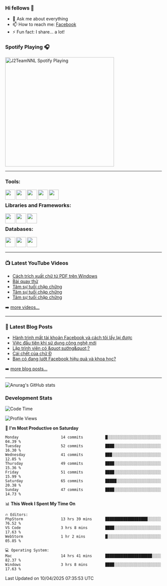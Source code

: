 ### Hi fellows 👋

- 💬 Ask me about everything
- 📫 How to reach me: [Facebook]
- ⚡ Fun fact: I share... a lot!


### Spotify Playing 🎧
[<img src="https://spotify-playing-git-master.j2teamnnl.vercel.app/api/spotify-playing" alt="J2TeamNNL Spotify Playing" width="350" />](https://open.spotify.com/user/31ghget3jspvgpjwbv5pcwli3smab)

---

### Tools:
<img align='left' height="32" width="32" src="https://cdn.jsdelivr.net/npm/simple-icons@4.8.0/icons/sublimetext.svg" />
<img align='left' height="32" width="32" src="https://cdn.jsdelivr.net/npm/simple-icons@4.8.0/icons/phpstorm.svg" />
<img align='left' height="32" width="32" src="https://cdn.jsdelivr.net/npm/simple-icons@4.8.0/icons/xampp.svg" />
<img align='left' height="32" width="32" src="https://cdn.jsdelivr.net/npm/simple-icons@4.8.0/icons/laragon.svg" />
<img align='left' height="32" width="32" src="https://cdn.jsdelivr.net/npm/simple-icons@4.8.0/icons/docker.svg" />
<br>

### Libraries and Frameworks:
<img align='left' height="32" width="32" src="https://cdn.jsdelivr.net/npm/simple-icons@4.8.0/icons/jquery.svg" />
<img align='left' height="32" width="32" src="https://cdn.jsdelivr.net/npm/simple-icons@4.8.0/icons/laravel.svg" />
<img align='left' height="32" width="32" src="https://cdn.jsdelivr.net/npm/simple-icons@4.8.0/icons/nuxt-dot-js.svg" />
<br>

### Databases:
<img align='left' height="32" width="32" src="https://cdn.jsdelivr.net/npm/simple-icons@4.8.0/icons/mysql.svg" />
<img align='left' height="32" width="32" src="https://cdn.jsdelivr.net/npm/simple-icons@4.8.0/icons/postgresql.svg" />
<img align='left' height="32" width="32" src="https://cdn.jsdelivr.net/npm/simple-icons@4.8.0/icons/elasticsearch.svg" />

<br>
<br>

---

### 📺 Latest YouTube Videos
<!-- YOUTUBE:START -->
- [Cách trích xuất chữ từ PDF trên Windows](https://www.youtube.com/watch?v=es811lWf__I)
- [Bài quay thử](https://www.youtube.com/watch?v=hE3dKgDWSCs)
- [Tâm sự tuổi chập chững](https://www.youtube.com/watch?v=OlNzm1rdRps)
- [Tâm sự tuổi chập chững](https://www.youtube.com/watch?v=IRmbPDMU8Uo)
- [Tâm sự tuổi chập chững](https://www.youtube.com/watch?v=aM_YyXCXf0k)
<!-- YOUTUBE:END -->
➡️ [more videos...](https://www.youtube.com/j2teamnnl)

---

### 📕 Latest Blog Posts
<!-- BLOG-POST-LIST:START -->
- [Hành trình mất tài khoản Facebook và cách tôi lấy lại được](https://j2teamnnl.blogspot.com/2025/01/hanh-trinh-mat-tai-khoan-facebook-va.html)
- [Việc đầu tiên khi sử dụng công nghệ mới](https://j2teamnnl.blogspot.com/2020/07/viec-au-tien-khi-su-dung-cong-nghe-moi.html)
- [Lập trình viên có &amp;quot;sướng&amp;quot;?](https://j2teamnnl.blogspot.com/2020/03/lap-trinh-vien-co.html)
- [Cái chết của chữ Đ](https://j2teamnnl.blogspot.com/2020/01/cai-chet-cua-chu.html)
- [Bạn có đang lướt Facebook hiệu quả và khoa học?](https://j2teamnnl.blogspot.com/2019/08/ban-co-ang-luot-web-hieu-qua-va-khoa-hoc.html)
<!-- BLOG-POST-LIST:END -->
➡️ [more blog posts...](https://j2teamnnl.blogspot.com)

---
![Anurag's GitHub stats](https://github-readme-stats.vercel.app/api?username=j2teamnnl&show_icons=true&theme=transparent&hide=contribs&count_private=true)

### Development Stats
<!--START_SECTION:waka-->
![Code Time](http://img.shields.io/badge/Code%20Time-5%2C877%20hrs%206%20mins-blue)

![Profile Views](http://img.shields.io/badge/Profile%20Views-4-blue)

📅 **I'm Most Productive on Saturday** 

```text
Monday                   14 commits          █░░░░░░░░░░░░░░░░░░░░░░░░   04.39 % 
Tuesday                  52 commits          ████░░░░░░░░░░░░░░░░░░░░░   16.30 % 
Wednesday                41 commits          ███░░░░░░░░░░░░░░░░░░░░░░   12.85 % 
Thursday                 49 commits          ████░░░░░░░░░░░░░░░░░░░░░   15.36 % 
Friday                   51 commits          ████░░░░░░░░░░░░░░░░░░░░░   15.99 % 
Saturday                 65 commits          █████░░░░░░░░░░░░░░░░░░░░   20.38 % 
Sunday                   47 commits          ████░░░░░░░░░░░░░░░░░░░░░   14.73 % 
```


📊 **This Week I Spent My Time On** 

```text
🔥 Editors: 
PhpStorm                 13 hrs 39 mins      ███████████████████░░░░░░   76.52 % 
VS Code                  3 hrs 8 mins        ████░░░░░░░░░░░░░░░░░░░░░   17.63 % 
WebStorm                 1 hr 2 mins         █░░░░░░░░░░░░░░░░░░░░░░░░   05.85 % 

💻 Operating System: 
Mac                      14 hrs 41 mins      █████████████████████░░░░   82.37 % 
Windows                  3 hrs 8 mins        ████░░░░░░░░░░░░░░░░░░░░░   17.63 % 
```


 Last Updated on 10/04/2025 07:35:53 UTC
<!--END_SECTION:waka-->

[Facebook]: https://fb.me/j2teamnnl

